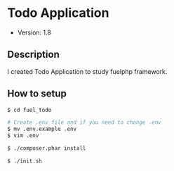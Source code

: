 # Todo Application

* Version: 1.8

## Description

I created Todo Application to study fuelphp framework.

## How to setup

```sh
$ cd fuel_todo

# Create .env file and if you need to change .env
$ mv .env.example .env
$ vim .env

$ ./composer.phar install

$ ./init.sh
```
